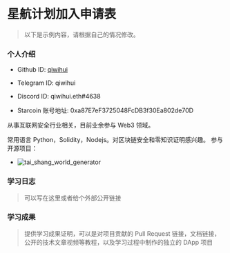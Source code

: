 

# 星航计划加入申请表

> 以下是示例内容，请根据自己的情况修改。

### 个人介绍

* Github ID: [qiwihui](https://github.com/qiwihui)

* Telegram ID: qiwihui

* Discord ID: qiwihui.eth#4638

* Starcoin 账号地址: 0xa87E7eF3725048FcDB3f30Ea802de70D


从事互联网安全行业相关，目前业余参与 Web3 领域。

常用语言 Python，Solidity，Nodejs。对区块链安全和零知识证明感兴趣。
参与开源项目：

* ![tai_shang_world_generator](https://github.com/WeLightProject/tai_shang_world_generator)

### 学习日志

> 可以写在这里或者给个外部公开链接

### 学习成果

> 提供学习成果证明，可以是对项目贡献的 Pull Request 链接，文档链接，公开的技术文章视频等教程，以及学习过程中制作的独立的 DApp 项目


